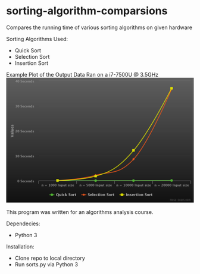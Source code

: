 # sorting-algorithm-comparsions
Compares the running time of various sorting algorithms on given hardware

Sorting Algorithms Used:
  - Quick Sort
  - Selection Sort
  - Insertion Sort

Example Plot of the Output Data Ran on a i7-7500U @ 3.5GHz
![Example Plot](plots.png)

This program was written for an algorithms analysis course.

Dependecies:
  - Python 3

Installation:
  - Clone repo to local directory
  - Run sorts.py via Python 3
